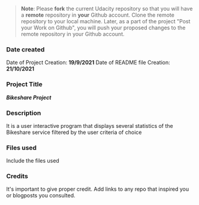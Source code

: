 >**Note**: Please **fork** the current Udacity repository so that you will have a **remote** repository in **your** Github account. Clone the remote repository to your local machine. Later, as a part of the project "Post your Work on Github", you will push your proposed changes to the remote repository in your Github account.

### Date created
Date of Project Creation: **19/9/2021**
Date of README file Creation: **21/10/2021**
### Project Title
_**Bikeshare Project**_

### Description
It is a user interactive program that displays several statistics of the Bikeshare service filtered by the user criteria of choice

### Files used
Include the files used

### Credits
It's important to give proper credit. Add links to any repo that inspired you or blogposts you consulted.
